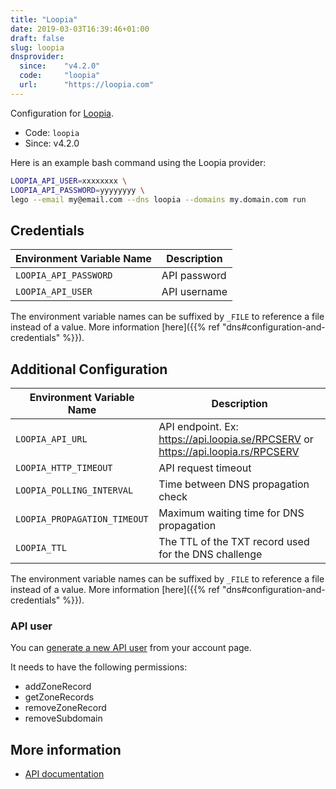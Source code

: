 ```yaml
---
title: "Loopia"
date: 2019-03-03T16:39:46+01:00
draft: false
slug: loopia
dnsprovider:
  since:    "v4.2.0"
  code:     "loopia"
  url:      "https://loopia.com"
---
```


<!-- THIS DOCUMENTATION IS AUTO-GENERATED. PLEASE DO NOT EDIT. -->
<!-- providers/dns/loopia/loopia.toml -->
<!-- THIS DOCUMENTATION IS AUTO-GENERATED. PLEASE DO NOT EDIT. -->


Configuration for [Loopia](https://loopia.com).


<!--more-->

- Code: `loopia`
- Since: v4.2.0


Here is an example bash command using the Loopia provider:

```bash
LOOPIA_API_USER=xxxxxxxx \
LOOPIA_API_PASSWORD=yyyyyyyy \
lego --email my@email.com --dns loopia --domains my.domain.com run
```




## Credentials

| Environment Variable Name | Description |
|-----------------------|-------------|
| `LOOPIA_API_PASSWORD` | API password |
| `LOOPIA_API_USER` | API username |

The environment variable names can be suffixed by `_FILE` to reference a file instead of a value.
More information [here]({{% ref "dns#configuration-and-credentials" %}}).


## Additional Configuration

| Environment Variable Name | Description |
|--------------------------------|-------------|
| `LOOPIA_API_URL` | API endpoint. Ex: https://api.loopia.se/RPCSERV or https://api.loopia.rs/RPCSERV |
| `LOOPIA_HTTP_TIMEOUT` | API request timeout |
| `LOOPIA_POLLING_INTERVAL` | Time between DNS propagation check |
| `LOOPIA_PROPAGATION_TIMEOUT` | Maximum waiting time for DNS propagation |
| `LOOPIA_TTL` | The TTL of the TXT record used for the DNS challenge |

The environment variable names can be suffixed by `_FILE` to reference a file instead of a value.
More information [here]({{% ref "dns#configuration-and-credentials" %}}).

### API user

You can [generate a new API user](https://customerzone.loopia.com/api/) from your account page.

It needs to have the following permissions:

* addZoneRecord
* getZoneRecords
* removeZoneRecord
* removeSubdomain



## More information

- [API documentation](https://www.loopia.com/api)

<!-- THIS DOCUMENTATION IS AUTO-GENERATED. PLEASE DO NOT EDIT. -->
<!-- providers/dns/loopia/loopia.toml -->
<!-- THIS DOCUMENTATION IS AUTO-GENERATED. PLEASE DO NOT EDIT. -->
